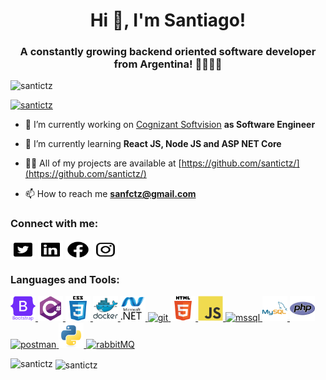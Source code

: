 <h1 align="center">Hi 👋, I'm Santiago!</h1>
<h3 align="center">A constantly growing backend oriented software developer from Argentina! 👨🏽‍💻🧉</h3>

<p align="left"> <img src="https://komarev.com/ghpvc/?username=santictz&label=Profile%20views&color=0e75b6&style=flat" alt="santictz" /> </p>

<p align="left"> <a href="https://twitter.com/santictz" target="blank"><img src="https://img.shields.io/twitter/follow/santictz?logo=twitter&style=for-the-badge" alt="santictz" /></a> </p>

- 🔭 I’m currently working on [Cognizant Softvision](https://www.cognizantsoftvision.com/) **as Software Engineer**

- 🌱 I’m currently learning **React JS, Node JS and ASP NET Core**

- 👨‍💻 All of my projects are available at [https://github.com/santictz/](https://github.com/santictz/)

- 📫 How to reach me **sanfctz@gmail.com**

<h3 align="left">Connect with me:</h3>
<p align="left">
<a href="https://twitter.com/santictz" target="blank"><img align="center" src="https://raw.githubusercontent.com/Automattic/social-logos/master/svg-min/twitter.svg" alt="santictz" height="30" width="40" /></a>
<a href="https://linkedin.com/in/sanctz" target="blank"><img align="center" src="https://raw.githubusercontent.com/Automattic/social-logos/master/svg-min/linkedin.svg" alt="santictz" height="30" width="40" /></a>
<a href="https://fb.com/santictz" target="blank"><img align="center" src="https://raw.githubusercontent.com/Automattic/social-logos/master/svg-min/facebook.svg" alt="santictz" height="30" width="40" /></a>
<a href="https://instagram.com/santictz" target="blank"><img align="center" src="https://raw.githubusercontent.com/Automattic/social-logos/master/svg-min/instagram.svg" alt="santictz" height="30" width="40" /></a>
</p>

<h3 align="left">Languages and Tools:</h3>
<p align="left"> <a href="https://getbootstrap.com" target="_blank"> <img src="https://raw.githubusercontent.com/devicons/devicon/master/icons/bootstrap/bootstrap-plain-wordmark.svg" alt="bootstrap" width="40" height="40"/> </a> <a href="https://www.w3schools.com/cs/" target="_blank"> <img src="https://raw.githubusercontent.com/devicons/devicon/master/icons/csharp/csharp-original.svg" alt="csharp" width="40" height="40"/> </a> <a href="https://www.w3schools.com/css/" target="_blank"> <img src="https://raw.githubusercontent.com/devicons/devicon/master/icons/css3/css3-original-wordmark.svg" alt="css3" width="40" height="40"/> </a> <a href="https://www.docker.com/" target="_blank"> <img src="https://raw.githubusercontent.com/devicons/devicon/master/icons/docker/docker-original-wordmark.svg" alt="docker" width="40" height="40"/> </a> <a href="https://dotnet.microsoft.com/" target="_blank"> <img src="https://raw.githubusercontent.com/devicons/devicon/master/icons/dot-net/dot-net-original-wordmark.svg" alt="dotnet" width="40" height="40"/> </a> <a href="https://git-scm.com/" target="_blank"> <img src="https://www.vectorlogo.zone/logos/git-scm/git-scm-icon.svg" alt="git" width="40" height="40"/> </a> <a href="https://www.w3.org/html/" target="_blank"> <img src="https://raw.githubusercontent.com/devicons/devicon/master/icons/html5/html5-original-wordmark.svg" alt="html5" width="40" height="40"/> </a> <a href="https://developer.mozilla.org/en-US/docs/Web/JavaScript" target="_blank"> <img src="https://raw.githubusercontent.com/devicons/devicon/master/icons/javascript/javascript-original.svg" alt="javascript" width="40" height="40"/> </a> <a href="https://www.microsoft.com/en-us/sql-server" target="_blank"> <img src="https://cdn.worldvectorlogo.com/logos/microsoft-sql-server.svg" alt="mssql" width="40" height="40"/> </a> <a href="https://www.mysql.com/" target="_blank"> <img src="https://raw.githubusercontent.com/devicons/devicon/master/icons/mysql/mysql-original-wordmark.svg" alt="mysql" width="40" height="40"/> </a> <a href="https://www.php.net" target="_blank"> <img src="https://raw.githubusercontent.com/devicons/devicon/master/icons/php/php-original.svg" alt="php" width="40" height="40"/> </a> <a href="https://postman.com" target="_blank"> <img src="https://www.vectorlogo.zone/logos/getpostman/getpostman-icon.svg" alt="postman" width="40" height="40"/> </a> <a href="https://www.python.org" target="_blank"> <img src="https://raw.githubusercontent.com/devicons/devicon/master/icons/python/python-original.svg" alt="python" width="40" height="40"/> </a> <a href="https://www.rabbitmq.com" target="_blank"> <img src="https://www.vectorlogo.zone/logos/rabbitmq/rabbitmq-icon.svg" alt="rabbitMQ" width="40" height="40"/> </a> </p>

<p><img align="left" src="https://github-readme-stats.vercel.app/api/top-langs?username=santictz&show_icons=true&locale=en&layout=compact" alt="santictz" /></p>

<p>&nbsp;<img align="center" src="https://github-readme-stats.vercel.app/api?username=santictz&show_icons=true&locale=en" alt="santictz" /></p>
